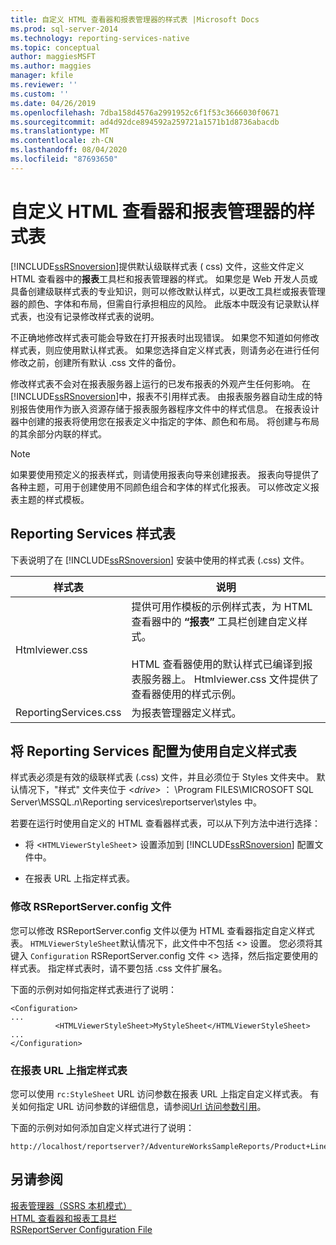 ```yaml
---
title: 自定义 HTML 查看器和报表管理器的样式表 |Microsoft Docs
ms.prod: sql-server-2014
ms.technology: reporting-services-native
ms.topic: conceptual
author: maggiesMSFT
ms.author: maggies
manager: kfile
ms.reviewer: ''
ms.custom: ''
ms.date: 04/26/2019
ms.openlocfilehash: 7dba158d4576a2991952c6f1f53c3666030f0671
ms.sourcegitcommit: ad4d92dce894592a259721a1571b1d8736abacdb
ms.translationtype: MT
ms.contentlocale: zh-CN
ms.lasthandoff: 08/04/2020
ms.locfileid: "87693650"
---
```

# <a name="customize-style-sheets-for-html-viewer-and-report-manager"></a>自定义 HTML 查看器和报表管理器的样式表
  [!INCLUDE[ssRSnoversion](../includes/ssrsnoversion-md.md)]提供默认级联样式表 ( css) 文件，这些文件定义 HTML 查看器中的**报表**工具栏和报表管理器的样式。 如果您是 Web 开发人员或具备创建级联样式表的专业知识，则可以修改默认样式，以更改工具栏或报表管理器的颜色、字体和布局，但需自行承担相应的风险。 此版本中既没有记录默认样式表，也没有记录修改样式表的说明。  
  
 不正确地修改样式表可能会导致在打开报表时出现错误。 如果您不知道如何修改样式表，则应使用默认样式表。 如果您选择自定义样式表，则请务必在进行任何修改之前，创建所有默认 .css 文件的备份。  
  
 修改样式表不会对在报表服务器上运行的已发布报表的外观产生任何影响。 在 [!INCLUDE[ssRSnoversion](../includes/ssrsnoversion-md.md)]中，报表不引用样式表。 由报表服务器自动生成的特别报告使用作为嵌入资源存储于报表服务器程序文件中的样式信息。 在报表设计器中创建的报表将使用您在报表定义中指定的字体、颜色和布局。 将创建与布局的其余部分内联的样式。  
  
> [!NOTE]  
>  如果要使用预定义的报表样式，则请使用报表向导来创建报表。 报表向导提供了各种主题，可用于创建使用不同颜色组合和字体的样式化报表。 可以修改定义报表主题的样式模板。  
  
## <a name="reporting-services-style-sheets"></a>Reporting Services 样式表  
 下表说明了在 [!INCLUDE[ssRSnoversion](../includes/ssrsnoversion-md.md)] 安装中使用的样式表 (.css) 文件。  
  
|样式表|说明|  
|-----------------|-----------------|  
|Htmlviewer.css|提供可用作模板的示例样式表，为 HTML 查看器中的 **“报表”** 工具栏创建自定义样式。<br /><br /> HTML 查看器使用的默认样式已编译到报表服务器上。 Htmlviewer.css 文件提供了查看器使用的样式示例。|  
|ReportingServices.css|为报表管理器定义样式。|  
  
## <a name="configuring-reporting-services-to-use-a-custom-style-sheet"></a>将 Reporting Services 配置为使用自定义样式表  
 样式表必须是有效的级联样式表 (.css) 文件，并且必须位于 Styles 文件夹中。 默认情况下，"样式" 文件夹位于 \<*drive*> ： \Program FILES\MICROSOFT SQL Server\MSSQL.*n*\Reporting services\reportserver\styles 中。  
  
 若要在运行时使用自定义的 HTML 查看器样式表，可以从下列方法中进行选择：  
  
-   将 <`HTMLViewerStyleSheet`> 设置添加到 [!INCLUDE[ssRSnoversion](../includes/ssrsnoversion-md.md)] 配置文件中。  
  
-   在报表 URL 上指定样式表。  
  
### <a name="modifying-the-rsreportserverconfig-file"></a>修改 RSReportServer.config 文件  
 您可以修改 RSReportServer.config 文件以便为 HTML 查看器指定自定义样式表。 `HTMLViewerStyleSheet`默认情况下，此文件中不包括 <> 设置。 您必须将其键入 `Configuration` RSReportServer.config 文件 <> 选择，然后指定要使用的样式表。 指定样式表时，请不要包括 .css 文件扩展名。  
  
 下面的示例对如何指定样式表进行了说明：  
  
```  
<Configuration>  
...  
          <HTMLViewerStyleSheet>MyStyleSheet</HTMLViewerStyleSheet>  
...  
</Configuration>  
```  
  
### <a name="specifying-a-style-sheet-on-a-report-url"></a>在报表 URL 上指定样式表  
 您可以使用 `rc:StyleSheet` URL 访问参数在报表 URL 上指定自定义样式表。 有关如何指定 URL 访问参数的详细信息，请参阅[Url 访问参数引用](url-access-parameter-reference.md)。  
  
 下面的示例对如何添加自定义样式进行了说明：  
  
```  
http://localhost/reportserver?/AdventureWorksSampleReports/Product+Line+Sales&rs:Command=Render&rc:Stylesheet=MyStyleSheet  
```  
  
## <a name="see-also"></a>另请参阅  
 [报表管理器（SSRS 本机模式）](../../2014/reporting-services/report-manager-ssrs-native-mode.md)   
 [HTML 查看器和报表工具栏](html-viewer-and-the-report-toolbar.md)   
 [RSReportServer Configuration File](report-server/rsreportserver-config-configuration-file.md)  
  
  
